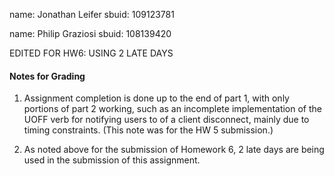 name: Jonathan Leifer
sbuid: 109123781

name: Philip Graziosi
sbuid: 108139420

EDITED FOR HW6: USING 2 LATE DAYS

####	Notes for Grading	####

1. Assignment completion is done up to the end of part 1, with only portions of part 2 working, such as an incomplete implementation of the UOFF verb for notifying users to of a client disconnect, mainly due to timing constraints. (This note was for the HW 5 submission.)

2. As noted above for the submission of Homework 6, 2 late days are being used in the submission of this assignment.
